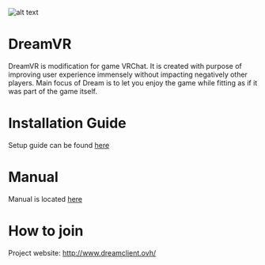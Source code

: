 ![alt text](https://i.imgur.com/xqvekda.png "Dream Client Logo")
# DreamVR

DreamVR is modification for game VRChat. It is created with purpose of improving user experience immensely without impacting negatively other players. Main focus of Dream is to let you enjoy the game while fitting as if it was part of the game itself.

# Installation Guide

Setup guide can be found [here](https://github.com/yamiM0NSTER/DreamVR/wiki/Setup-guide)

# Manual

Manual is located [here](https://github.com/yamiM0NSTER/DreamVR/wiki/Manual)

# How to join

Project website: http://www.dreamclient.ovh/
